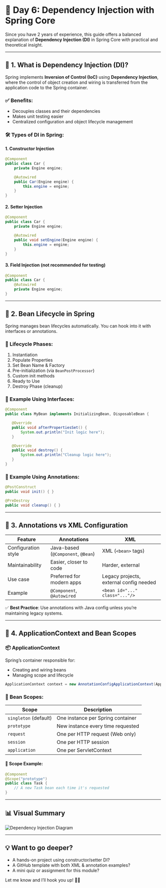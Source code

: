 # 🌱 Day 6: Dependency Injection with Spring Core

Since you have 2 years of experience, this guide offers a balanced explanation of **Dependency Injection (DI)** in Spring Core with practical and theoretical insight.

---

## 🔹 1. What is Dependency Injection (DI)?

Spring implements **Inversion of Control (IoC)** using **Dependency Injection**, where the control of object creation and wiring is transferred from the application code to the Spring container.

### ✅ Benefits:
- Decouples classes and their dependencies
- Makes unit testing easier
- Centralized configuration and object lifecycle management

### 🛠️ Types of DI in Spring:

#### 1. Constructor Injection
```java
@Component
public class Car {
    private Engine engine;

    @Autowired
    public Car(Engine engine) {
        this.engine = engine;
    }
}
```

#### 2. Setter Injection
```java
@Component
public class Car {
    private Engine engine;

    @Autowired
    public void setEngine(Engine engine) {
        this.engine = engine;
    }
}
```

#### 3. Field Injection (not recommended for testing)
```java
@Component
public class Car {
    @Autowired
    private Engine engine;
}
```

---

## 🔹 2. Bean Lifecycle in Spring

Spring manages bean lifecycles automatically. You can hook into it with interfaces or annotations.

### 🔁 Lifecycle Phases:
1. Instantiation
2. Populate Properties
3. Set Bean Name & Factory
4. Pre-initialization (via `BeanPostProcessor`)
5. Custom init methods
6. Ready to Use
7. Destroy Phase (cleanup)

### 📌 Example Using Interfaces:
```java
@Component
public class MyBean implements InitializingBean, DisposableBean {

   @Override
   public void afterPropertiesSet() {
       System.out.println("Init logic here");
   }

   @Override
   public void destroy() {
       System.out.println("Cleanup logic here");
   }
}
```

### 📌 Example Using Annotations:
```java
@PostConstruct
public void init() { }

@PreDestroy
public void cleanup() { }
```

---

## 🔹 3. Annotations vs XML Configuration

| Feature               | Annotations                           | XML                                     |
|----------------------|----------------------------------------|-----------------------------------------|
| Configuration style  | Java-based (`@Component`, `@Bean`)    | XML (`<bean>` tags)                     |
| Maintainability      | Easier, closer to code                | Harder, external                        |
| Use case             | Preferred for modern apps             | Legacy projects, external config needed |
| Example              | `@Component`, `@Autowired`            | `<bean id="..." class="..."/>`          |

✅ **Best Practice**: Use annotations with Java config unless you’re maintaining legacy systems.

---

## 🔹 4. ApplicationContext and Bean Scopes

### 📦 ApplicationContext
Spring’s container responsible for:
- Creating and wiring beans
- Managing scope and lifecycle

```java
ApplicationContext context = new AnnotationConfigApplicationContext(AppConfig.class);
```

### 🧭 Bean Scopes:

| Scope      | Description                               |
|------------|-------------------------------------------|
| `singleton` (default) | One instance per Spring container  |
| `prototype`          | New instance every time requested  |
| `request`            | One per HTTP request (Web only)   |
| `session`            | One per HTTP session              |
| `application`        | One per ServletContext            |

#### 🔄 Scope Example:
```java
@Component
@Scope("prototype")
public class Task {
    // A new Task bean each time it's requested
}
```

---

## 📊 Visual Summary

![Dependency Injection Diagram](A_digital_diagram_illustrates_key_concepts_of_Depe.png)

---

## 💡 Want to go deeper?

- A hands-on project using constructor/setter DI?
- A GitHub template with both XML & annotation examples?
- A mini quiz or assignment for this module?

Let me know and I’ll hook you up! 🔧🚀
